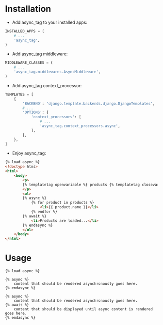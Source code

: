 # Installation

- Add async_tag to your installed apps:
```python
INSTALLED_APPS = (
    # ...
    'async_tag',
)
```

- Add async_tag middleware:
```python
MIDDLEWARE_CLASSES = (
    # ...
    'async_tag.middlewares.AsyncMiddleware',
)
```

- Add async_tag context_processor:
```python
TEMPLATES = [
    {
        'BACKEND': 'django.template.backends.django.DjangoTemplates',
        # ...
        'OPTIONS': {
            'context_processors': [
                # ...
                'async_tag.context_processors.async',
            ],
        },
    },
]
```

- Enjoy async_tag:
```html
{% load async %}
<!doctype html>
<html>
    <body>
        <p>
        {% templatetag openvariable %} products {% templatetag closevariable %} can be a callable or an iterator loading products from database.<br>
        </p>
        <ul>
        {% async %}
            {% for product in products %}
                <li>{{ product.name }}</li>
            {% endfor %}
        {% await %}
            <li>Products are loaded...</li>
        {% endasync %}
        </ul>
    </body>
</html>
```


# Usage

```
{% load async %}

{% async %}
    content that should be rendered asynchronously goes here.
{% endasync %}

{% async %}
    content that should be rendered asynchronously goes here.
{% await %}
    content that should be displayed until async content is rendered goes here.
{% endasync %}
```
